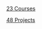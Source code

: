 [23 Courses](https://github.com/focuspy/DataCamp/tree/main/DataCamp-master/Courses)

[48 Projects](https://github.com/focuspy/DataCamp/tree/main/DataCamp-master/Projects)
